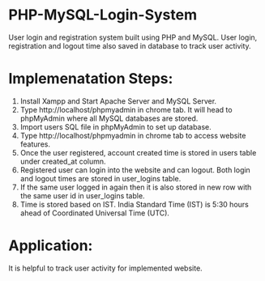 # PHP-MySQL-Login-System
User login and registration system built using PHP and MySQL. User login, registration and logout time also saved in database to track user activity. 

# Implemenatation Steps:
1. Install Xampp and Start Apache Server and MySQL Server.
2. Type http://localhost/phpmyadmin in chrome tab. It will head to phpMyAdmin where all MySQL databases are stored.
3. Import users SQL file in phpMyAdmin to set up database.
4. Type http://localhost/phpmyadmin in chrome tab to access website features.
5. Once the user registered, account created time is stored in users table under created_at column.
6. Registered user can login into the website and can logout. Both login and logout times are stored in user_logins table.
7. If the same user logged in again then it is also stored in new row with the same user id in user_logins table.
8. Time is stored based on IST. India Standard Time (IST) is 5:30 hours ahead of Coordinated Universal Time (UTC).

# Application:
It is helpful to track user activity for implemented website.
